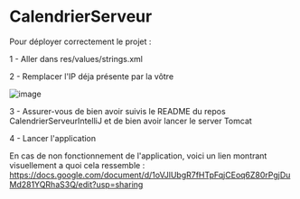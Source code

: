 # CalendrierServeur


Pour déployer correctement le projet :

  1 - Aller dans res/values/strings.xml
  
  2 - Remplacer l'IP déja présente par la vôtre 
  
  ![image](https://user-images.githubusercontent.com/93995072/216825058-efcceb74-8701-4467-9e07-ba522467ab8c.png)
  
  3 - Assurer-vous de bien avoir suivis le README du repos CalendrierServeurIntelliJ et de bien avoir lancer le server Tomcat
  
  4 - Lancer l'application
  


En cas de non fonctionnement de l'application, voici un lien montrant visuellement a quoi cela ressemble :
https://docs.google.com/document/d/1oVJlUbgR7fHTpFqjCEoq6Z80rPgjDuMd281YQRhaS3Q/edit?usp=sharing
